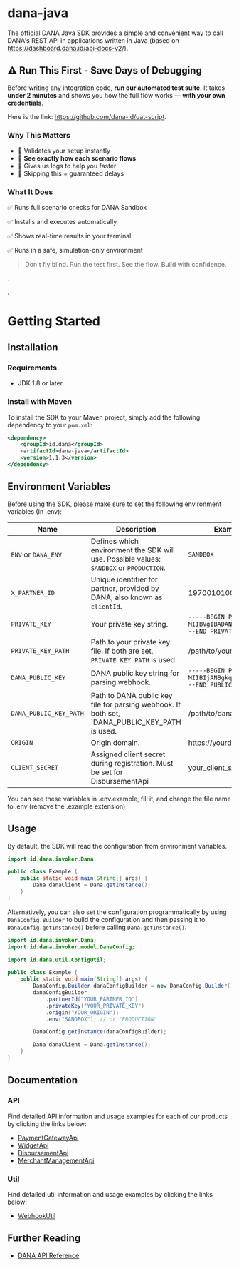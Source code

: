 # dana-java

The official DANA Java SDK provides a simple and convenient way to call DANA's REST API in applications written in Java (based on https://dashboard.dana.id/api-docs-v2/).

## ⚠️ Run This First - Save Days of Debugging

Before writing any integration code, **run our automated test suite**. It takes **under 2 minutes** and shows you how the full flow works — **with your own credentials**.

Here is the link: https://github.com/dana-id/uat-script.

### Why This Matters

- 🧪 Validates your setup instantly
- 👀 **See exactly how each scenario flows**
- 🧾 Gives us logs to help you faster
- 🚫 Skipping this = guaranteed delays 


### What It Does

✅ Runs full scenario checks for DANA Sandbox

✅ Installs and executes automatically

✅ Shows real-time results in your terminal

✅ Runs in a safe, simulation-only environment

> Don't fly blind. Run the test first. See the flow. Build with confidence.

  
  .  

  .


# Getting Started

## Installation

### Requirements

- JDK 1.8 or later.

### Install with Maven

To install the SDK to your Maven project, simply add the following dependency to your `pom.xml`:

```xml
<dependency>
    <groupId>id.dana</groupId>
    <artifactId>dana-java</artifactId>
    <version>1.1.3</version>
</dependency>
```

## Environment Variables

Before using the SDK, please make sure to set the following environment variables (In .env):

| Name                   | Description                                                                                   | Example Value                                                                   |
| ---------------------- | ---------------------------------------------------------------------------------------       | ------------------------------------------------------------------------------- |
| `ENV` or `DANA_ENV`    | Defines which environment the SDK will use. Possible values: `SANDBOX` or `PRODUCTION`.       | `SANDBOX`                                                                       |
| `X_PARTNER_ID`         | Unique identifier for partner, provided by DANA, also known as `clientId`.                    | 1970010100000000000000                                                          |
| `PRIVATE_KEY`          | Your private key string.                                                                      | `-----BEGIN PRIVATE KEY-----MIIBVgIBADANBg...LsvTqw==-----END PRIVATE KEY-----` |
| `PRIVATE_KEY_PATH`     | Path to your private key file. If both are set, `PRIVATE_KEY_PATH` is used.                   | /path/to/your_private_key.pem                                                   |
| `DANA_PUBLIC_KEY`      | DANA public key string for parsing webhook.                                                   | `-----BEGIN PUBLIC KEY-----MIIBIjANBgkq...Do/QIDAQAB-----END PUBLIC KEY-----`   |
| `DANA_PUBLIC_KEY_PATH` | Path to DANA public key file for parsing webhook. If both set, `DANA_PUBLIC_KEY_PATH is used. | /path/to/dana_public_key.pem                                                    |
| `ORIGIN`               | Origin domain.                                                                                | https://yourdomain.com                                                          |
| `CLIENT_SECRET`        | Assigned client secret during registration. Must be set for DisbursementApi                   | your_client_secret                                                              |

You can see these variables in .env.example, fill it, and change the file name to .env (remove the .example extension)

## Usage

By default, the SDK will read the configuration from environment variables.

```java
import id.dana.invoker.Dana;

public class Example {
    public static void main(String[] args) {
        Dana danaClient = Dana.getInstance();
    }
}
```

Alternatively, you can also set the configuration programmatically by using `DanaConfig.Builder` to build the configuration and then passing it to `DanaConfig.getInstance()` before calling `Dana.getInstance()`.

```java
import id.dana.invoker.Dana;
import id.dana.invoker.model.DanaConfig;

import id.dana.util.ConfigUtil;

public class Example {
    public static void main(String[] args) {
        DanaConfig.Builder danaConfigBuilder = new DanaConfig.Builder();
        danaConfigBuilder
            .partnerId("YOUR_PARTNER_ID")
            .privateKey("YOUR_PRIVATE_KEY")
            .origin("YOUR_ORIGIN");
            .env("SANDBOX"); // or "PRODUCTION"

        DanaConfig.getInstance(danaConfigBuilder);

        Dana danaClient = Dana.getInstance();
    }
}
```

## Documentation

### API

Find detailed API information and usage examples for each of our products by clicking the links below:

* [PaymentGatewayApi](docs/paymentgateway/v1/api/PaymentGatewayApi.md)
* [WidgetApi](docs/widget/v1/api/WidgetApi.md)
* [DisbursementApi](docs/disbursement/v1/api/DisbursementApi.md)
* [MerchantManagementApi](docs/merchantmanagement/v1/api/MerchantManagementApi.md)

### Util

Find detailed util information and usage examples by clicking the links below:

* [WebhookUtil](docs/webhook/v1/util/WebhookUtil.md)

## Further Reading

* [DANA API Reference](https://dashboard.dana.id/api-docs-v2/)